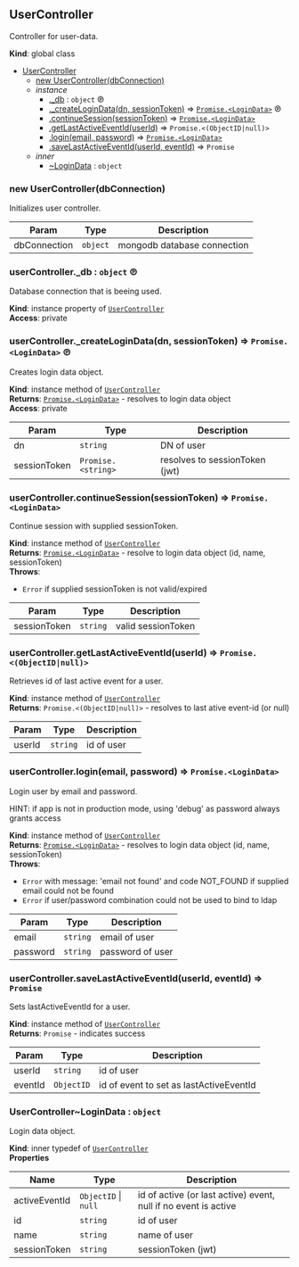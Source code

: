 <a id="usercontroller"></a>

## UserController
Controller for user-data.

**Kind**: global class  

* [UserController](#usercontroller)
    * [new UserController(dbConnection)](#new95usercontroller95new)
    * _instance_
        * [._db](#usercontroller4395db) : <code>object</code> ℗
        * [._createLoginData(dn, sessionToken)](#usercontroller4395createlogindata) ⇒ [<code>Promise.&lt;LoginData&gt;</code>](#usercontroller4646logindata) ℗
        * [.continueSession(sessionToken)](#usercontroller43continuesession) ⇒ [<code>Promise.&lt;LoginData&gt;</code>](#usercontroller4646logindata)
        * [.getLastActiveEventId(userId)](#usercontroller43getlastactiveeventid) ⇒ <code>Promise.&lt;(ObjectID&#124;null)&gt;</code>
        * [.login(email, password)](#usercontroller43login) ⇒ [<code>Promise.&lt;LoginData&gt;</code>](#usercontroller4646logindata)
        * [.saveLastActiveEventId(userId, eventId)](#usercontroller43savelastactiveeventid) ⇒ <code>Promise</code>
    * _inner_
        * [~LoginData](#usercontroller4646logindata) : <code>object</code>

<a id="new95usercontroller95new"></a>

### new UserController(dbConnection)
Initializes user controller.


| Param | Type | Description |
| --- | --- | --- |
| dbConnection | <code>object</code> | mongodb database connection |

<a id="usercontroller4395db"></a>

### userController._db : <code>object</code> ℗
Database connection that is beeing used.

**Kind**: instance property of [<code>UserController</code>](#usercontroller)  
**Access**: private  
<a id="usercontroller4395createlogindata"></a>

### userController._createLoginData(dn, sessionToken) ⇒ <code>Promise.&lt;LoginData&gt;</code> ℗
Creates login data object.

**Kind**: instance method of [<code>UserController</code>](#usercontroller)  
**Returns**: [<code>Promise.&lt;LoginData&gt;</code>](#usercontroller4646logindata) - resolves to login data object  
**Access**: private  

| Param | Type | Description |
| --- | --- | --- |
| dn | <code>string</code> | DN of user |
| sessionToken | <code>Promise.&lt;string&gt;</code> | resolves to sessionToken (jwt) |

<a id="usercontroller43continuesession"></a>

### userController.continueSession(sessionToken) ⇒ <code>Promise.&lt;LoginData&gt;</code>
Continue session with supplied sessionToken.

**Kind**: instance method of [<code>UserController</code>](#usercontroller)  
**Returns**: [<code>Promise.&lt;LoginData&gt;</code>](#usercontroller4646logindata) - resolve to login data object (id, name, sessionToken)  
**Throws**:

- <code>Error</code> if supplied sessionToken is not valid/expired


| Param | Type | Description |
| --- | --- | --- |
| sessionToken | <code>string</code> | valid sessionToken |

<a id="usercontroller43getlastactiveeventid"></a>

### userController.getLastActiveEventId(userId) ⇒ <code>Promise.&lt;(ObjectID&#124;null)&gt;</code>
Retrieves id of last active event for a user.

**Kind**: instance method of [<code>UserController</code>](#usercontroller)  
**Returns**: <code>Promise.&lt;(ObjectID&#124;null)&gt;</code> - resolves to last ative event-id (or null)  

| Param | Type | Description |
| --- | --- | --- |
| userId | <code>string</code> | id of user |

<a id="usercontroller43login"></a>

### userController.login(email, password) ⇒ <code>Promise.&lt;LoginData&gt;</code>
Login user by email and password.

HINT: if app is not in production mode, using 'debug' as password always grants access

**Kind**: instance method of [<code>UserController</code>](#usercontroller)  
**Returns**: [<code>Promise.&lt;LoginData&gt;</code>](#usercontroller4646logindata) - resolves to login data object (id, name, sessionToken)  
**Throws**:

- <code>Error</code> with message: 'email not found' and code NOT_FOUND if supplied email could not be found
- <code>Error</code> if user/password combination could not be used to bind to ldap


| Param | Type | Description |
| --- | --- | --- |
| email | <code>string</code> | email of user |
| password | <code>string</code> | password of user |

<a id="usercontroller43savelastactiveeventid"></a>

### userController.saveLastActiveEventId(userId, eventId) ⇒ <code>Promise</code>
Sets lastActiveEventId for a user.

**Kind**: instance method of [<code>UserController</code>](#usercontroller)  
**Returns**: <code>Promise</code> - indicates success  

| Param | Type | Description |
| --- | --- | --- |
| userId | <code>string</code> | id of user |
| eventId | <code>ObjectID</code> | id of event to set as lastActiveEventId |

<a id="usercontroller4646logindata"></a>

### UserController~LoginData : <code>object</code>
Login data object.

**Kind**: inner typedef of [<code>UserController</code>](#usercontroller)  
**Properties**

| Name | Type | Description |
| --- | --- | --- |
| activeEventId | <code>ObjectID</code> &#124; <code>null</code> | id of active (or last active) event, null if no event is active |
| id | <code>string</code> | id of user |
| name | <code>string</code> | name of user |
| sessionToken | <code>string</code> | sessionToken (jwt) |

